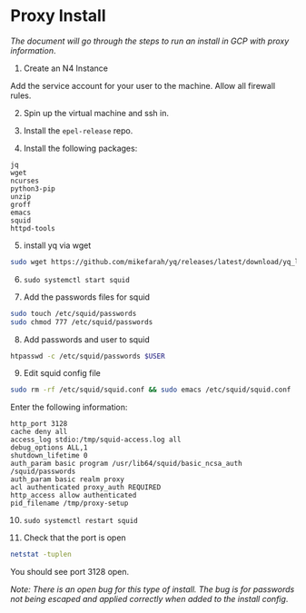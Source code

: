 # Proxy Install

_The document will go through the steps to run an install in GCP with proxy information_.

1. Create an N4 Instance

Add the service account for your user to the machine. Allow all firewall rules.

2. Spin up the virtual machine and ssh in.

3. Install the `epel-release` repo.

4. Install the following packages:

```
jq
wget
ncurses
python3-pip
unzip
groff
emacs
squid
httpd-tools
```

5. install yq via wget

```bash
sudo wget https://github.com/mikefarah/yq/releases/latest/download/yq_linux_amd64 -O /usr/bin/yq && sudo chmod +x /usr/bin/yq
```

6. `sudo systemctl start squid`

7. Add the passwords files for squid

```bash
sudo touch /etc/squid/passwords
sudo chmod 777 /etc/squid/passwords
```

8. Add passwords and user to squid

```bash
htpasswd -c /etc/squid/passwords $USER
```

9. Edit squid config file

```bash
sudo rm -rf /etc/squid/squid.conf && sudo emacs /etc/squid/squid.conf
```

Enter the following information:

```
http_port 3128                                                                                                                                                                                                      
cache deny all                                                                                                                                                                                                      
access_log stdio:/tmp/squid-access.log all                                                                                                                                                                          
debug_options ALL,1                                                                                                                                                                                                 
shutdown_lifetime 0                                                                                                                                                                                                 
auth_param basic program /usr/lib64/squid/basic_ncsa_auth /squid/passwords                                                                                                                                          
auth_param basic realm proxy                                                                                                                                                                                        
acl authenticated proxy_auth REQUIRED                                                                                                                                                                               
http_access allow authenticated                                                                                                                                                                                     
pid_filename /tmp/proxy-setup
```

10. `sudo systemctl restart squid`

11. Check that the port is open

```bash
netstat -tuplen
```

You should see port 3128 open.

_Note: There is an open bug for this type of install. The bug is for passwords not being escaped and applied correctly when added to the install config_. 